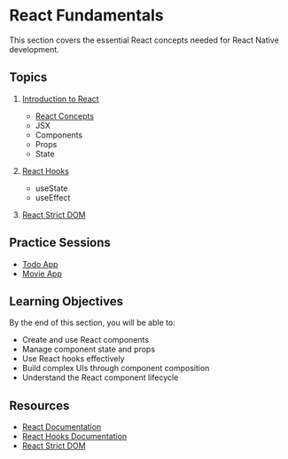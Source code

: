 # React Fundamentals

This section covers the essential React concepts needed for React Native development.

## Topics

1. [Introduction to React](./01-Introduction-to-React.md)
   - [React Concepts](./02-React-Concepts.md)
   - JSX
   - Components
   - Props
   - State

2. [React Hooks](./03-React-Hooks.md)
   - useState
   - useEffect

3. [React Strict DOM](./04.React_Strict_DOM.md)

## Practice Sessions

- [Todo App](./practice-session/01_Todo_list.md)
- [Movie App](./practice-session/02_Movie_app.md)

## Learning Objectives

By the end of this section, you will be able to:
- Create and use React components
- Manage component state and props
- Use React hooks effectively
- Build complex UIs through component composition
- Understand the React component lifecycle

## Resources

- [React Documentation](https://reactjs.org/docs/getting-started.html)
- [React Hooks Documentation](https://reactjs.org/docs/hooks-intro.html)
- [React Strict DOM](https://facebook.github.io/react-strict-dom/)